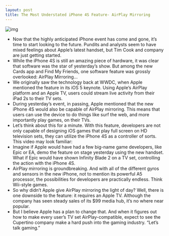 ```yaml
---
layout: post
title: The Most Understated iPhone 4S Feature- AirPlay Mirroring
---
```

![img](http://media.idownloadblog.com/wp-content/uploads/2011/10/Screen-Shot-2011-10-05-at-11.59.07-AM-e1317841229850.png)
* Now that the highly anticipated iPhone event has come and gone, it’s time to start looking to the future. Pundits and analysts seem to have mixed feelings about Apple’s latest handset, but Tim Cook and company are just getting started.
* While the iPhone 4S is still an amazing piece of hardware, it was clear that software was the star of yesterday’s show. But among the new Cards app and Find My Friends, one software feature was grossly overlooked: AirPlay Mirroring…
* We originally saw the technology back at WWDC, when Apple mentioned the feature in its iOS 5 keynote. Using Apple’s AirPlay platform and an Apple TV, users could stream live activity from their iPad 2s to their TV sets.
* During yesterday’s event, in passing, Apple mentioned that the new iPhone 4S would also be capable of AirPlay mirroring. This means that users can use the device to do things like surf the web, and more importantly play games, on their TVs.
* Let’s think about this for a minute. With this feature, developers are not only capable of designing iOS games that play full screen on HD television sets, they can utilize the iPhone 4S as a controller of sorts. This video may look familiar:
* Imagine if Apple would have had a few big-name game developers, like Epic or EA, demo the feature on stage yesterday using the new handset. What if Epic would have shown Infinity Blade 2 on a TV set, controlling the action with the iPhone 4S.
* AirPlay mirroring is groundbreaking. And with all of the different gyros and sensors in the new iPhone, not to mention its powerful A5 processor, the possibilities for developers are practically endless. Think Wii-style games.
* So why didn’t Apple give AirPlay mirroring the light of day? Well, there is one downside to the feature: it requires an Apple TV. Although the company has seen steady sales of its $99 media hub, it’s no where near popular.
* But I believe Apple has a plan to change that. And when it figures out how to make every user’s TV set AirPlay-compatible, expect to see the Cupertino company make a hard push into the gaming industry. “Let’s talk gaming.”

